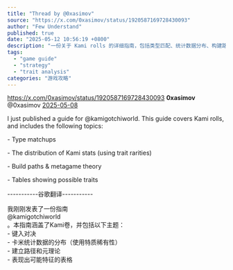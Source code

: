 ```yaml
---
title: "Thread by @0xasimov"
source: "https://x.com/0xasimov/status/1920587169728430093"
author: "Few Understand"
published: true
date: "2025-05-12 10:56:19 +0800"
description: "一份关于 Kami rolls 的详细指南，包括类型匹配、统计数据分布、构建路径和元理论等内容。"
tags:
  - "game guide"
  - "strategy"
  - "trait analysis"
categories: "游戏攻略"
---
```

https://x.com/0xasimov/status/1920587169728430093
**0xasimov** @0xasimov [2025-05-08](https://x.com/0xasimov/status/1920587169728430093)

I just published a guide for @kamigotchiworld. This guide covers Kami rolls, and includes the following topics:

\- Type matchups

\- The distribution of Kami stats (using trait rarities)

\- Build paths & metagame theory

\- Tables showing possible traits  
  
\-----------谷歌翻译-----------  
  
我刚刚发表了一份指南  
@kamigotchiworld  
。本指南涵盖了Kami卷，并包括以下主题：  
\- 键入对决  
\- 卡米统计数据的分布（使用特质稀有性）  
\- 建立路径和元理论  
\- 表现出可能特征的表格